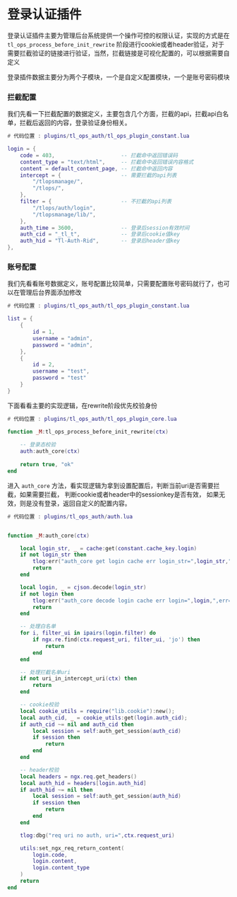 # 登录认证插件

登录认证插件主要为管理后台系统提供一个操作可控的权限认证，实现的方式是在 `tl_ops_process_before_init_rewrite` 阶段进行cookie或者header验证，对于需要拦截验证的链接进行验证，当然，拦截链接是可视化配置的，可以根据需要自定义

登录插件数据主要分为两个子模块，一个是自定义配置模块，一个是账号密码模块


### 拦截配置

我们先看一下拦截配置的数据定义，主要包含几个方面，拦截的api，拦截api白名单，拦截后返回的内容，登录验证身份相关。

```lua
# 代码位置 : plugins/tl_ops_auth/tl_ops_plugin_constant.lua

login = {
    code = 403,                     -- 拦截命中返回错误码
    content_type = "text/html",     -- 拦截命中返回错误内容格式
    content = default_content_page, -- 拦截命中返回内容
    intercept = {                   -- 需要拦截的api列表
        "/tlopsmanage/", 
        "/tlops/",
    },
    filter = {                      -- 不拦截的api列表
        "/tlops/auth/login",
        "/tlopsmanage/lib/",
    },
    auth_time = 3600,               -- 登录后session有效时间
    auth_cid = "_tl_t",             -- 登录后cookie值key
    auth_hid = "Tl-Auth-Rid",       -- 登录后header值key
},
```


### 账号配置

我们先看看账号数据定义，账号配置比较简单，只需要配置账号密码就行了，也可以在管理后台界面添加修改

```lua
# 代码位置 : plugins/tl_ops_auth/tl_ops_plugin_constant.lua

list = {
    {
        id = 1,
        username = "admin",
        password = "admin",
    },
    {
        id = 2,
        username = "test",
        password = "test"
    }
}
```

下面看看主要的实现逻辑，在rewrite阶段优先校验身份

```lua
# 代码位置 : plugins/tl_ops_auth/tl_ops_plugin_core.lua

function _M:tl_ops_process_before_init_rewrite(ctx)
    
    -- 登录态校验
    auth:auth_core(ctx)
    
    return true, "ok"
end
```

进入 `auth_core` 方法，看实现逻辑为拿到设置配置后，判断当前uri是否需要拦截，如果需要拦截， 判断cookie或者header中的sessionkey是否有效，
如果无效，则是没有登录，返回自定义的配置内容。

```lua
# 代码位置 : plugins/tl_ops_auth/auth.lua


function _M:auth_core(ctx)

    local login_str, _ = cache:get(constant.cache_key.login)
    if not login_str then
        tlog:err("auth_core get login cache err login_str=",login_str,",err=",_)
        return
    end

    local login, _ = cjson.decode(login_str)
    if not login then
        tlog:err("auth_core decode login cache err login=",login,",err=",_)
        return
    end

    -- 处理白名单
    for i, filter_ui in ipairs(login.filter) do
        if ngx.re.find(ctx.request_uri, filter_ui, 'jo') then
            return
        end
    end

    -- 处理拦截名单uri
    if not uri_in_intercept_uri(ctx) then
        return
    end

    -- cookie校验
    local cookie_utils = require("lib.cookie"):new();
    local auth_cid, _ = cookie_utils:get(login.auth_cid);
    if auth_cid ~= nil and auth_cid then
        local session = self:auth_get_session(auth_cid)
        if session then
            return
        end
    end

    -- header校验
    local headers = ngx.req.get_headers()
    local auth_hid = headers[login.auth_hid]
    if auth_hid ~= nil then
        local session = self:auth_get_session(auth_hid)
        if session then
            return
        end
    end

    tlog:dbg("req uri no auth, uri=",ctx.request_uri)

    utils:set_ngx_req_return_content(
        login.code, 
        login.content, 
        login.content_type
    )
    return
end
```
